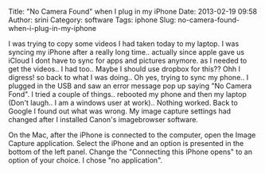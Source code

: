 Title: "No Camera Found" when I plug in my iPhone
Date: 2013-02-19 09:58
Author: srini
Category: software
Tags: iphone
Slug: no-camera-found-when-i-plug-in-my-iphone

I was trying to copy some videos I had taken today to my laptop. I was
syncing my iPhone after a really long time.. actually since apple gave
us iCloud I dont have to sync for apps and pictures anymore. as I needed
to get the videos.. I had too.. Maybe I should use dropbox for this??
Ohh I digress! so back to what I was doing.. Oh yes, trying to sync my
phone.. I plugged in the USB and saw an error message pop up saying "No
Camera Fond". I tried a couple of things.. rebooted my phone and then my
laptop (Don't laugh.. I am a windows user at work).. Nothing worked.
Back to Google I found out what was wrong. My image capture settings had
changed after I installed Canon's imagebrowser software.

On the Mac, after the iPhone is connected to the computer, open the
Image Capture application. Select the iPhone and an option is presented
in the bottom of the left panel. Change the "Connecting this iPhone
opens" to an option of your choice. I chose "no application".
